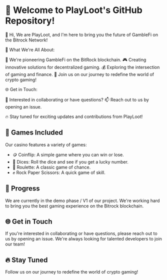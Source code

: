 # 🎲 Welcome to PlayLoot's GitHub Repository!

👋 Hi, We are PlayLoot, and I'm here to bring you the future of GambleFi on the Bitrock Network!

🎲 What We're All About:

   🚀 We're pioneering GambleFi on the BitRock blockchain.
   🎮 Creating innovative solutions for decentralized gaming.
   💰 Exploring the intersection of gaming and finance.
   🔗 Join us on our journey to redefine the world of crypto gaming!

🌐 Get in Touch:

   💬 Interested in collaborating or have questions?
   📫 Reach out to us by opening an issue.

🔥 Stay tuned for exciting updates and contributions from PlayLoot!

## 🎲 Games Included

Our casino features a variety of games:

- 🪙 Coinflip: A simple game where you can win or lose.
- 🎲 Dices: Roll the dice and see if you get a lucky number.
- 🎰 Roulette: A classic game of chance.
- ✊ Rock Paper Scissors: A quick game of skill.

## 🚀 Progress

We are currently in the demo phase / V1 of our project. We're working hard to bring you the best gaming experience on the Bitrock blockchain.

## 🌐 Get in Touch

If you're interested in collaborating or have questions, please reach out to us by opening an issue. We're always looking for talented developers to join our team!

## 🔥 Stay Tuned

Follow us on our journey to redefine the world of crypto gaming!
